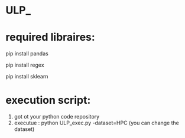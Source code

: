 # ULP_
 
# required libraires:
pip install pandas

pip install regex 

pip install sklearn

# execution script:
1) got ot your python code repository
2) executue : python ULP_exec.py -dataset=HPC (you can change the dataset)
